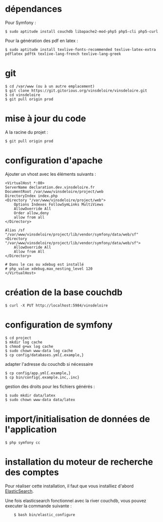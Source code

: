 # dépendances

Pour Symfony :

	$ sudo aptitude install couchdb libapache2-mod-php5 php5-cli php5-curl

Pour la génération des pdf en latex :

	$ sudo aptitude install texlive-fonts-recommended texlive-latex-extra pdflatex pdftk texlive-lang-french texlive-lang-greek

# git

	$ cd /var/www (ou à un autre emplacement)
	$ git clone https://git.gitorious.org/vinsdeloire/vinsdeloire.git
	$ cd vinsdeloire
	$ git pull origin prod

# mise à jour du code 

A la racine du projet :

	$ git pull origin prod

# configuration d'apache

Ajouter un vhost avec les éléments suivants :

	<VirtualHost *:80>
	ServerName declaration.dev.vinsdeloire.fr
	DocumentRoot /var/www/vinsdeloire/project/web
	DirectoryIndex index.php
	<Directory "/var/www/vinsdeloire/project/web">
		Options Indexes FollowSymLinks MultiViews
		AllowOverride All
		Order allow,deny
		allow from all
	</Directory>

	Alias /sf "/var/www/vinsdeloire/project/lib/vendor/symfony/data/web/sf"
	<Directory "/var/www/vinsdeloire/project/lib/vendor/symfony/data/web/sf">
		AllowOverride All
		Allow from All
	</Directory>

	# Dans le cas ou xdebug est installé
	# php_value xdebug.max_nesting_level 120
	</VirtualHost>

# création de la base couchdb

	$ curl -X PUT http://localhost:5984/vinsdeloire

# configuration de symfony

	$ cd project
	$ mkdir log cache
	$ chmod g+wx log cache
	$ sudo chown www-data log cache
	$ cp config/databases.yml{.example,}

adapter l'adresse du couchdb si nécessaire

	$ cp config/app.yml{.example,}
	$ cp bin/config{.example.inc,.inc}

gestion des droits pour les fichiers générés :

	$ sudo mkdir data/latex
	$ sudo chown www-data data/latex

# import/initialisation de données de l'application

	$ php symfony cc

# installation du moteur de recherche des comptes

Pour réaliser cette installation, il faut que vous installiez d'abord [ElasticSearch](ElasticSearch.md).

Une fois elasticsearch fonctionnel avec la river couchdb, vous pouvez executer la commande suivante :

        $ bash bin/elastic_configure
